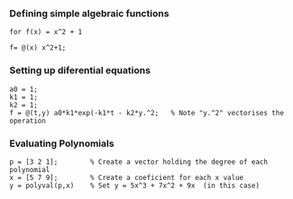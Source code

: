 ### Defining simple algebraic functions

	for f(x) = x^2 + 1
	
	f= @(x) x^2+1;
	
### Setting up diferential equations

	a0 = 1;  
	k1 = 1;  
	k2 = 1;
	f = @(t,y) a0*k1*exp(-k1*t - k2*y.^2;	% Note "y.^2" vectorises the operation
 
### Evaluating Polynomials

	p = [3 2 1];		% Create a vector holding the degree of each polynomial
	x = [5 7 9];		% Create a coeficient for each x value 
	y = polyval(p,x)	% Set y = 5x^3 + 7x^2 + 9x  (in this case)
	

